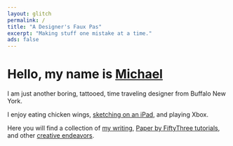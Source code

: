 ```yaml
---
layout: glitch
permalink: /
title: "A Designer's Faux Pas"
excerpt: "Making stuff one mistake at a time."
ads: false
---
```


<div id="js-home-strings" class="typed__source">
  <h1 class="glitch__title">Hello, my name is&nbsp;<a href="{{ site.url }}/about/">Michael</a></h1>
  <div class="glitch__excerpt">
    <p>I am just another boring, tattooed, time traveling designer from Buffalo New York.</p>
    <p>I enjoy eating chicken wings, <a href="{{ site.url }}/paperfaces/">sketching on an iPad</a>, and playing Xbox.</p>
    <p>Here you will find a collection of <a href="{{ site.url }}/articles/">my writing</a>, <a href="{{ site.url }}/mastering-paper/">Paper by FiftyThree tutorials</a>, and other <a href="{{ site.url }}/work/">creative endeavors</a>.</p>
  </div>
</div>

<span id="js-home-typed" class="typed__dest glitch__excerpt"></span>
